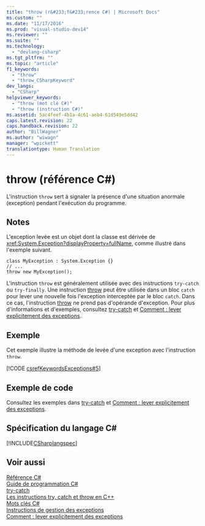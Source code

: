 ```yaml
---
title: "throw (r&#233;f&#233;rence C#) | Microsoft Docs"
ms.custom: ""
ms.date: "11/17/2016"
ms.prod: "visual-studio-dev14"
ms.reviewer: ""
ms.suite: ""
ms.technology: 
  - "devlang-csharp"
ms.tgt_pltfrm: ""
ms.topic: "article"
f1_keywords: 
  - "throw"
  - "throw_CSharpKeyword"
dev_langs: 
  - "CSharp"
helpviewer_keywords: 
  - "throw (mot clé C#)"
  - "throw (instruction C#)"
ms.assetid: 5ac4feef-4b1a-4c61-aeb4-61d549e5dd42
caps.latest.revision: 22
caps.handback.revision: 22
author: "BillWagner"
ms.author: "wiwagn"
manager: "wpickett"
translationtype: Human Translation
---
```

# throw (r&#233;f&#233;rence C#)
L'instruction `throw` sert à signaler la présence d'une situation anormale \(exception\) pendant l'exécution du programme.  
  
## Notes  
 L'exception levée est un objet dont la classe est dérivée de <xref:System.Exception?displayProperty=fullName>, comme illustré dans l'exemple suivant.  
  
```  
class MyException : System.Exception {}  
// ...  
throw new MyException();  
```  
  
 L'instruction `throw` est généralement utilisée avec des instructions `try-catch` ou `try-finally`.  Une instruction [throw](../../../csharp/language-reference/keywords/throw.md) peut être utilisée dans un bloc `catch` pour lever une nouvelle fois l'exception interceptée par le bloc `catch`.  Dans ce cas, l'instruction [throw](../../../csharp/language-reference/keywords/throw.md) ne prend pas d'opérande d'exception.  Pour plus d'informations et d'exemples, consultez [try\-catch](../../../csharp/language-reference/keywords/try-catch.md) et [Comment : lever explicitement des exceptions](../Topic/How%20to:%20Explicitly%20Throw%20Exceptions.md).  
  
## Exemple  
 Cet exemple illustre la méthode de levée d'une exception avec l'instruction `throw`.  
  
 [!CODE [csrefKeywordsExceptions#5](../CodeSnippet/VS_Snippets_VBCSharp/csrefKeywordsExceptions#5)]  
  
## Exemple de code  
 Consultez les exemples dans [try\-catch](../../../csharp/language-reference/keywords/try-catch.md) et [Comment : lever explicitement des exceptions](../Topic/How%20to:%20Explicitly%20Throw%20Exceptions.md).  
  
## Spécification du langage C\#  
 [!INCLUDE[CSharplangspec](../../../csharp/language-reference/keywords/includes/csharplangspec_md.md)]  
  
## Voir aussi  
 [Référence C\#](../../../csharp/language-reference/index.md)   
 [Guide de programmation C\#](../../../csharp/programming-guide/index.md)   
 [try\-catch](../../../csharp/language-reference/keywords/try-catch.md)   
 [Les instructions try, catch et throw en C\+\+](../../../csharp/language-reference/keywords/try-catch.md)   
 [Mots clés C\#](../../../csharp/language-reference/keywords/index.md)   
 [Instructions de gestion des exceptions](../../../csharp/language-reference/keywords/exception-handling-statements.md)   
 [Comment : lever explicitement des exceptions](../Topic/How%20to:%20Explicitly%20Throw%20Exceptions.md)